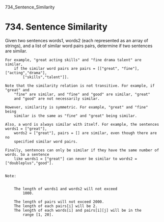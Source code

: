 734_Sentence_Similarity
# 734. Sentence Similarity

Given two sentences words1, words2 (each represented as an array of strings),
        and a list of similar word pairs pairs, determine if two sentences are similar.
    

    For example, "great acting skills" and "fine drama talent" are similar,
        if the similar word pairs are pairs = [["great", "fine"], ["acting","drama"],
            ["skills","talent"]].

    Note that the similarity relation is not transitive. For example, if "great" and
        "fine" are similar, and "fine" and "good" are similar, "great"
        and "good" are not necessarily similar.

    However, similarity is symmetric. For example, "great" and "fine" being
        similar is the same as "fine" and "great" being similar.

    Also, a word is always similar with itself. For example, the sentences words1 = ["great"],
        words2 = ["great"], pairs = [] are similar, even though there are no
        specified similar word pairs.

    Finally, sentences can only be similar if they have the same number of words. So a sentence
        like words1 = ["great"] can never be similar to words2 = ["doubleplus","good"].
    

    Note:

    
        The length of words1 and words2 will not exceed
            1000.
        
        The length of pairs will not exceed 2000.
        The length of each pairs[i] will be 2.
        The length of each words[i] and pairs[i][j] will be in the
            range [1, 20].